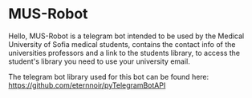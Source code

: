 # MUS-Robot
 Hello, MUS-Robot is a telegram bot intended to be used by the Medical University of Sofia medical students, contains the contact info of the universities professors and a link to the students library, to access the student's library you need to use your university email. 

The telegram bot library used for this bot can be found here: https://github.com/eternnoir/pyTelegramBotAPI

 
